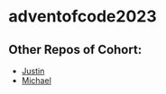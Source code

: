 # adventofcode2023


## Other Repos of Cohort:
- [Justin](https://github.com/Zenqrt/AdventOfCode2023)
- [Michael](placeholder)
